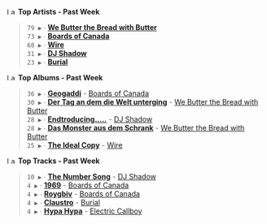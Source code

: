 <!--START_LASTFM_ARTISTS:{"period": "7day", "rows": 5}-->
<a href="https://last.fm" target="_blank"><img src="https://user-images.githubusercontent.com/17434202/215290617-e793598d-d7c9-428f-9975-156db1ba89cc.svg" alt="Last.fm Logo" width="18" height="13"/></a> **Top Artists - Past Week**

> `79 ▶️` ∙ **[We Butter the Bread with Butter](https://www.last.fm/music/We+Butter+the+Bread+with+Butter)**<br/>
> `73 ▶️` ∙ **[Boards of Canada](https://www.last.fm/music/Boards+of+Canada)**<br/>
> `68 ▶️` ∙ **[Wire](https://www.last.fm/music/Wire)**<br/>
> `31 ▶️` ∙ **[DJ Shadow](https://www.last.fm/music/DJ+Shadow)**<br/>
> `23 ▶️` ∙ **[Burial](https://www.last.fm/music/Burial)**<br/>
<!--END_LASTFM_ARTISTS-->

<!--START_LASTFM_ALBUMS:{"period": "7day", "rows": 5}-->
<a href="https://last.fm" target="_blank"><img src="https://user-images.githubusercontent.com/17434202/215290617-e793598d-d7c9-428f-9975-156db1ba89cc.svg" alt="Last.fm Logo" width="18" height="13"/></a> **Top Albums - Past Week**

> `36 ▶️` ∙ **[Geogaddi](https://www.last.fm/music/Boards+of+Canada/Geogaddi)** - [Boards of Canada](https://www.last.fm/music/Boards+of+Canada)<br/>
> `30 ▶️` ∙ **[Der Tag an dem die Welt unterging](https://www.last.fm/music/We+Butter+the+Bread+with+Butter/Der+Tag+an+dem+die+Welt+unterging)** - [We Butter the Bread with Butter](https://www.last.fm/music/We+Butter+the+Bread+with+Butter)<br/>
> `28 ▶️` ∙ **[Endtroducing.....](https://www.last.fm/music/DJ+Shadow/Endtroducing.....)** - [DJ Shadow](https://www.last.fm/music/DJ+Shadow)<br/>
> `28 ▶️` ∙ **[Das Monster aus dem Schrank](https://www.last.fm/music/We+Butter+the+Bread+with+Butter/Das+Monster+aus+dem+Schrank)** - [We Butter the Bread with Butter](https://www.last.fm/music/We+Butter+the+Bread+with+Butter)<br/>
> `25 ▶️` ∙ **[The Ideal Copy](https://www.last.fm/music/Wire/The+Ideal+Copy)** - [Wire](https://www.last.fm/music/Wire)<br/>
<!--END_LASTFM_ALBUMS-->

<!--START_LASTFM_TRACKS:{"period": "7day", "rows": 5}-->
<a href="https://last.fm" target="_blank"><img src="https://user-images.githubusercontent.com/17434202/215290617-e793598d-d7c9-428f-9975-156db1ba89cc.svg" alt="Last.fm Logo" width="18" height="13"/></a> **Top Tracks - Past Week**

> `10 ▶️` ∙ **[The Number Song](https://www.last.fm/music/DJ+Shadow/_/The+Number+Song)** - [DJ Shadow](https://www.last.fm/music/DJ+Shadow)<br/>
> `4 ▶️` ∙ **[1969](https://www.last.fm/music/Boards+of+Canada/_/1969)** - [Boards of Canada](https://www.last.fm/music/Boards+of+Canada)<br/>
> `4 ▶️` ∙ **[Roygbiv](https://www.last.fm/music/Boards+of+Canada/_/Roygbiv)** - [Boards of Canada](https://www.last.fm/music/Boards+of+Canada)<br/>
> `4 ▶️` ∙ **[Claustro](https://www.last.fm/music/Burial/_/Claustro)** - [Burial](https://www.last.fm/music/Burial)<br/>
> `4 ▶️` ∙ **[Hypa Hypa](https://www.last.fm/music/Electric+Callboy/_/Hypa+Hypa)** - [Electric Callboy](https://www.last.fm/music/Electric+Callboy)<br/>
<!--END_LASTFM_TRACKS-->